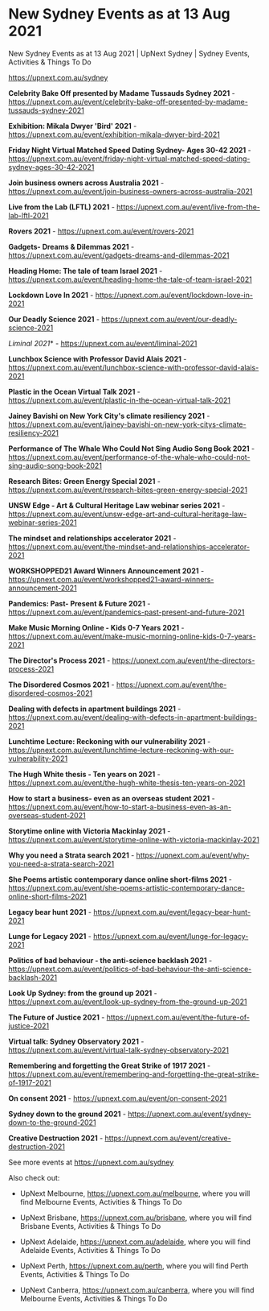 # New Sydney Events as at 13 Aug 2021
New Sydney Events as at 13 Aug 2021 | UpNext Sydney | Sydney Events, Activities &amp; Things To Do

https://upnext.com.au/sydney


**Celebrity Bake Off presented by Madame Tussauds Sydney 2021** - https://upnext.com.au/event/celebrity-bake-off-presented-by-madame-tussauds-sydney-2021

**Exhibition: Mikala Dwyer 'Bird' 2021** - https://upnext.com.au/event/exhibition-mikala-dwyer-bird-2021

**Friday Night Virtual Matched Speed Dating Sydney- Ages 30-42 2021** - https://upnext.com.au/event/friday-night-virtual-matched-speed-dating-sydney-ages-30-42-2021

**Join business owners across Australia 2021** - https://upnext.com.au/event/join-business-owners-across-australia-2021

**Live from the Lab (LFTL) 2021** - https://upnext.com.au/event/live-from-the-lab-lftl-2021

**Rovers 2021** - https://upnext.com.au/event/rovers-2021

**Gadgets- Dreams & Dilemmas 2021** - https://upnext.com.au/event/gadgets-dreams-and-dilemmas-2021

**Heading Home: The tale of team Israel 2021** - https://upnext.com.au/event/heading-home-the-tale-of-team-israel-2021

**Lockdown Love In 2021** - https://upnext.com.au/event/lockdown-love-in-2021

**Our Deadly Science 2021** - https://upnext.com.au/event/our-deadly-science-2021

**Liminal* 2021** - https://upnext.com.au/event/liminal-2021

**Lunchbox Science with Professor David Alais 2021** - https://upnext.com.au/event/lunchbox-science-with-professor-david-alais-2021

**Plastic in the Ocean Virtual Talk 2021** - https://upnext.com.au/event/plastic-in-the-ocean-virtual-talk-2021

**Jainey Bavishi on New York City's climate resiliency 2021** - https://upnext.com.au/event/jainey-bavishi-on-new-york-citys-climate-resiliency-2021

**Performance of The Whale Who Could Not Sing Audio Song Book 2021** - https://upnext.com.au/event/performance-of-the-whale-who-could-not-sing-audio-song-book-2021

**Research Bites: Green Energy Special 2021** - https://upnext.com.au/event/research-bites-green-energy-special-2021

**UNSW Edge - Art & Cultural Heritage Law webinar series 2021** - https://upnext.com.au/event/unsw-edge-art-and-cultural-heritage-law-webinar-series-2021

**The mindset and relationships accelerator 2021** - https://upnext.com.au/event/the-mindset-and-relationships-accelerator-2021

**WORKSHOPPED21 Award Winners Announcement 2021** - https://upnext.com.au/event/workshopped21-award-winners-announcement-2021

**Pandemics: Past- Present & Future 2021** - https://upnext.com.au/event/pandemics-past-present-and-future-2021

**Make Music Morning Online - Kids 0-7 Years 2021** - https://upnext.com.au/event/make-music-morning-online-kids-0-7-years-2021

**The Director's Process 2021** - https://upnext.com.au/event/the-directors-process-2021

**The Disordered Cosmos 2021** - https://upnext.com.au/event/the-disordered-cosmos-2021

**Dealing with defects in apartment buildings 2021** - https://upnext.com.au/event/dealing-with-defects-in-apartment-buildings-2021

**Lunchtime Lecture: Reckoning with our vulnerability 2021** - https://upnext.com.au/event/lunchtime-lecture-reckoning-with-our-vulnerability-2021

**The Hugh White thesis - Ten years on 2021** - https://upnext.com.au/event/the-hugh-white-thesis-ten-years-on-2021

**How to start a business- even as an overseas student 2021** - https://upnext.com.au/event/how-to-start-a-business-even-as-an-overseas-student-2021

**Storytime online with Victoria Mackinlay 2021** - https://upnext.com.au/event/storytime-online-with-victoria-mackinlay-2021

**Why you need a Strata search 2021** - https://upnext.com.au/event/why-you-need-a-strata-search-2021

**She Poems artistic contemporary dance online short-films 2021** - https://upnext.com.au/event/she-poems-artistic-contemporary-dance-online-short-films-2021

**Legacy bear hunt 2021** - https://upnext.com.au/event/legacy-bear-hunt-2021

**Lunge for Legacy 2021** - https://upnext.com.au/event/lunge-for-legacy-2021

**Politics of bad behaviour - the anti-science backlash 2021** - https://upnext.com.au/event/politics-of-bad-behaviour-the-anti-science-backlash-2021

**Look Up Sydney: from the ground up 2021** - https://upnext.com.au/event/look-up-sydney-from-the-ground-up-2021

**The Future of Justice 2021** - https://upnext.com.au/event/the-future-of-justice-2021

**Virtual talk: Sydney Observatory 2021** - https://upnext.com.au/event/virtual-talk-sydney-observatory-2021

**Remembering and forgetting the Great Strike of 1917 2021** - https://upnext.com.au/event/remembering-and-forgetting-the-great-strike-of-1917-2021

**On consent 2021** - https://upnext.com.au/event/on-consent-2021

**Sydney down to the ground 2021** - https://upnext.com.au/event/sydney-down-to-the-ground-2021

**Creative Destruction 2021** - https://upnext.com.au/event/creative-destruction-2021



See more events at https://upnext.com.au/sydney


Also check out:

* UpNext Melbourne, https://upnext.com.au/melbourne, where you will find Melbourne Events, Activities & Things To Do

* UpNext Brisbane, https://upnext.com.au/brisbane, where you will find Brisbane Events, Activities & Things To Do

* UpNext Adelaide, https://upnext.com.au/adelaide, where you will find Adelaide Events, Activities & Things To Do

* UpNext Perth, https://upnext.com.au/perth, where you will find Perth Events, Activities & Things To Do

* UpNext Canberra, https://upnext.com.au/canberra, where you will find Melbourne Events, Activities & Things To Do